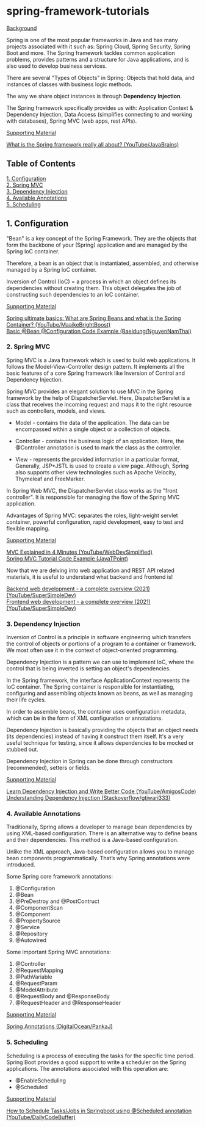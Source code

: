 # spring-framework-tutorials

<ins>Background

Spring is one of the most popular frameworks in Java and has many projects associated with it such as: Spring Cloud, Spring Security, Spring Boot and more.
The Spring framework tackles common application problems, provides patterns and a structure for Java applications, and 
is also used to develop business services.

There are several "Types of Objects" in Spring: Objects that hold data, and instances of classes with business logic methods.

The way we share object instances is through **Dependency Injection**.

The Spring framework specifically provides us with: Application Context & Dependency Injection, Data Access (simplifies connecting to and working with databases), Spring MVC (web apps, rest APIs).

<ins>Supporting Material

[What is the Spring framework really all about? (YouTube/JavaBrains)](https://www.youtube.com/watch?v=gq4S-ovWVlM)
<br>

## Table of Contents
[1. Configuration](#1-configuration)
<br>
[2. Spring MVC](#2-spring-mvc)
<br>
[3. Dependency Injection](#3-dependency-injection)
<br>
[4. Available Annotations](#4-available-annotations)
<br>
[5. Scheduling](#5-scheduling)
<br>

## 1. Configuration

"Bean" is a key concept of the Spring Framework. They are the objects that form the backbone of your (Spring) application and are managed by the Spring IoC container.

Therefore, a bean is an object that is instantiated, assembled, and otherwise managed by a Spring IoC container.

Inversion of Control (IoC) = a process in which an object defines its dependencies without creating them. This object delegates the job of constructing such dependencies to an IoC container.

<ins>Supporting Material

[Spring ultimate basics: What are Spring Beans and what is the Spring Container? (YouTube/MaaikeBrightBoost)](https://www.youtube.com/watch?v=aS9SQITRocc)
<br>
[Basic @Bean @Configuration Code Example (Baeldung/NguyenNamThai)](https://www.baeldung.com/spring-bean)
<br>

### 2. Spring MVC

Spring MVC is a Java framework which is used to build web applications. It follows the Model-View-Controller design
pattern. It implements all the basic features of a core Spring framework like Inversion of Control and Dependency Injection.
 
Spring MVC provides an elegant solution to use MVC in the Spring framework by the help of DispatcherServlet. Here, DispatcherServlet is a class that receives the incoming request and maps it to the right resource such as controllers, models, and views.

- Model - contains the data of the application. The data can be encompassed within a single object or a collection of objects.

- Controller - contains the business logic of an application. Here, the @Controller annotation is used to mark the class as the controller.

- View - represents the provided information in a particular format, Generally, JSP+JSTL is used to create a view page.
Although, Spring also supports other view technologies such as Apache Velocity, Thymeleaf and FreeMarker.

In Spring Web MVC, the DispatcherServlet class works as the "front controller". It is responsible for managing the flow of the Spring MVC application.

Advantages of Spring MVC: separates the roles, light-weight servlet container, powerful configuration, rapid development, easy to test and flexible mapping.

<ins>Supporting Material

[MVC Explained in 4 Minutes (YouTube/WebDevSimplified)](https://www.youtube.com/watch?v=DUg2SWWK18I)
<br>
[Spring MVC Tutorial Code Example (JavaTPoint)](https://www.javatpoint.com/spring-mvc-tutorial)
<br>

Now that we are delving into web application and REST API related materials, it is useful to understand what backend and frontend is!

[Backend web development - a complete overview (2021) (YouTube/SuperSimpleDev)](https://www.youtube.com/watch?v=XBu54nfzxAQ)
<br>
[Frontend web development - a complete overview (2021) (YouTube/SuperSimpleDev)](https://www.youtube.com/watch?v=WG5ikvJ2TKA)
<br>

### 3. Dependency Injection

Inversion of Control is a principle in software engineering which transfers the control of objects or portions of a program
to a container or framework. We most often use it in the context of object-oriented programming.

Dependency Injection is a pattern we can use to implement IoC, where the control that is being inverted is setting an
object's dependencies.

In the Spring framework, the interface ApplicationContext represents the IoC container. The Spring container is
responsible for instantiating, configuring and assembling objects known as beans, as well as managing their life cycles.

In order to assemble beans, the container uses configuration metadata, which can be in the form of XML configuration or
annotations.

Dependency Injection is basically providing the objects that an object needs (its dependencies) instead of having it construct them itself. It's a very useful technique for testing, since it allows dependencies to be mocked or stubbed out.

Dependency Injection in Spring can be done through constructors (recommended), setters or fields.

<ins>Supporting Material

[Learn Dependency Injection and Write Better Code (YouTube/AmigosCode)](https://www.youtube.com/watch?v=eQ90v7HQT-Q)
<br>
[Understanding Dependency Injection (Stackoverflow/gtiwari333)](https://stackoverflow.com/a/6085922)
<br>

### 4. Available Annotations

Traditionally, Spring allows a developer to manage bean dependencies by using XML-based configuration.
There is an alternative way to define beans and their dependencies. This method is a Java-based configuration.

Unlike the XML approach, Java-based configuration allows you to manage bean components programmatically. That’s why Spring annotations were introduced.

Some Spring core framework annotations:
1. @Configuration
2. @Bean
3. @PreDestroy and @PostContruct
4. @ComponentScan
5. @Component
6. @PropertySource
7. @Service
8. @Repository
9. @Autowired

Some important Spring MVC annotations:
1. @Controller
2. @RequestMapping
3. @PathVariable
4. @RequestParam
5. @ModelAttribute
6. @RequestBody and @ResponseBody
7. @RequestHeader and @ResponseHeader

<ins>Supporting Material

[Spring Annotations (DigitalOcean/PankaJ)](https://www.digitalocean.com/community/tutorials/spring-annotations)
<br>

### 5. Scheduling

Scheduling is a process of executing the tasks for the specific time period. Spring Boot provides a good support to write a scheduler on the Spring applications.
The annotations associated with this operation are:
- @EnableScheduling
- @Scheduled

<ins>Supporting Material

[How to Schedule Tasks/Jobs in Springboot using @Scheduled annotation (YouTube/DailyCodeBuffer)](https://www.youtube.com/watch?v=ZXlxQ3z4zDE)
<br>